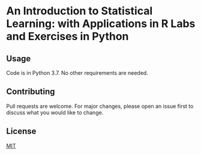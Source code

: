 # **An Introduction to Statistical Learning: with Applications in R** Labs and Exercises in Python

## Usage
Code is in Python 3.7. No other requirements are needed.

## Contributing
Pull requests are welcome. For major changes, please open an issue first to discuss what you would like to change.

## License
[MIT](https://choosealicense.com/licenses/mit/)
